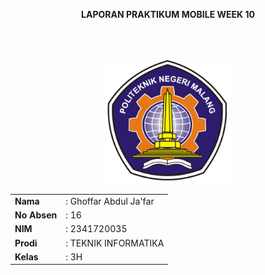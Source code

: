 <p align="center"><strong>LAPORAN PRAKTIKUM MOBILE WEEK 10</strong></p>

<br><br>

<p align="center">
    <img src="./assets/POLINEMA-LOGO.png" alt="POLINEMA Logo" width="200">
</p>

<div align="center">
  <table>
      <tr>
          <td><strong>Nama</strong></td>
          <td>: Ghoffar Abdul Ja'far</td>
      </tr>
      <tr>
          <td><strong>No Absen</strong></td>
          <td>: 16</td>
      </tr>
      <tr>
          <td><strong>NIM</strong></td>
          <td>: 2341720035</td>
      </tr>
      <tr>
          <td><strong>Prodi</strong></td>
          <td>: TEKNIK INFORMATIKA</td>
      </tr>
      <tr>
          <td><strong>Kelas</strong></td>
          <td>: 3H</td>
      </tr>
  </table>
</div>